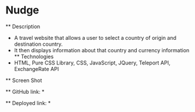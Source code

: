 # Nudge 
** Description 
* A travel website that allows a user to select a country of origin and destination country. 
* It then displays information about that country and currency information
** Technologies
* HTML, Pure CSS Library, CSS, JavaScript, JQuery, Teleport API, ExchangeRate API

** Screen Shot

** GitHub link:
*

** Deployed link:
*
